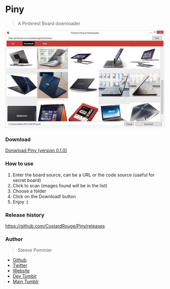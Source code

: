 Piny
====
> A Pinterest Board downloader

![First release](Assets/PinySS.PNG "Piny screen shoot")

### Download

[Donwload Piny (version 0.1.0)](https://github.com/CostardRouge/Piny/releases/download/0.1.0/Piny-v0.1.0-Windows.zip "First version")

### How to use

1. Enter the board source, can be a URL or the code source (useful for secret board)
2. Click to scan (images found will be in the list)
3. Choose a folder
4. Click on the Download! button
5. Enjoy :)

### Release history

https://github.com/CostardRouge/Piny/releases

### Author
> Steeve Pommier

* [Github](https://github.com/CostardRouge)
* [Twitter](https://twitter.com/LeBlousonRouge)
* [Website](http://www.mncorp.net)
* [Dev Tumblr](http://lastrevision.tumblr.com)
* [Main Tumblr](http://costardrouge.tumblr.com/)